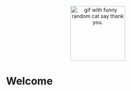 <div align="center">
<img height="150" src="https://github.com/farelkun/tes/blob/master/tenor.gif" alt="gif with funny random cat say thank you." />
</div>

# Welcome
